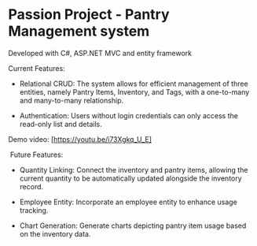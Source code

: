 # Passion Project - Pantry Management system

Developed with C#, ASP.NET MVC and entity framework

Current Features:
- Relational CRUD: The system allows for efficient management of three entities, namely Pantry Items, Inventory, and Tags, with a one-to-many and many-to-many relationship.

- Authentication: Users without login credentials can only access the read-only list and details.

Demo video: [https://youtu.be/i73Xgkq_U_E]

 Future Features:
- Quantity Linking: Connect the inventory and pantry items, allowing the current quantity to be automatically updated alongside the inventory record.

- Employee Entity: Incorporate an employee entity to enhance usage tracking.

- Chart Generation: Generate charts depicting pantry item usage based on the inventory data.
